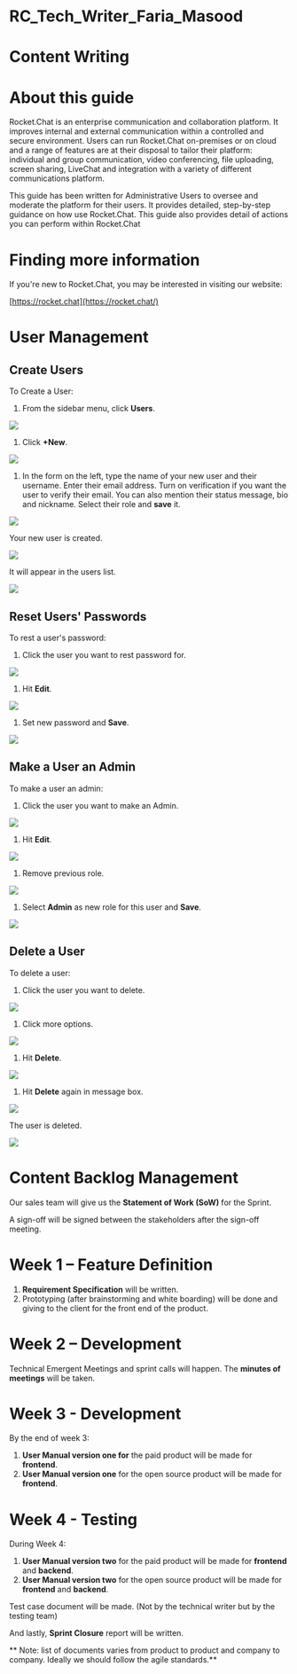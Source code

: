 # RC_Tech_Writer_Faria_Masood
#
# Content Writing
# About this guide

Rocket.Chat is an enterprise communication and collaboration platform. It improves internal and external communication within a controlled and secure environment. Users can run Rocket.Chat on-premises or on cloud and a range of features are at their disposal to tailor their platform: individual and group communication, video conferencing, file uploading, screen sharing, LiveChat and integration with a variety of different communications platform.

This guide has been written for Administrative Users to oversee and moderate the platform for their users. It provides detailed, step-by-step guidance on how use Rocket.Chat. This guide also provides detail of actions you can perform within Rocket.Chat

# Finding more information

If you&#39;re new to Rocket.Chat, you may be interested in visiting our website:

[https://rocket.chat](https://rocket.chat/)

# User Management

##

## Create Users

To Create a User:

1. From the sidebar menu, click **Users**.

![](RackMultipart20200811-4-u7085q_html_61842374a850207.png)

1. Click **+New**.

![](RackMultipart20200811-4-u7085q_html_dfb34685c93b92.png)

1. In the form on the left, type the name of your new user and their username. Enter their email address. Turn on verification if you want the user to verify their email. You can also mention their status message, bio and nickname. Select their role and **save** it.

![](RackMultipart20200811-4-u7085q_html_aefc7b176b18c924.png)

Your new user is created.

![](RackMultipart20200811-4-u7085q_html_4fedf9e84b554307.png)

It will appear in the users list.

![](RackMultipart20200811-4-u7085q_html_8d30ba71c897285e.png)

## Reset Users&#39; Passwords

To rest a user&#39;s password:

1. Click the user you want to rest password for.

![](RackMultipart20200811-4-u7085q_html_893c1b634e28a8d2.png)

1. Hit **Edit**.

![](RackMultipart20200811-4-u7085q_html_34c95784328aefd4.png)

1. Set new password and **Save**.

![](RackMultipart20200811-4-u7085q_html_867cbbe79a24a797.png)

## Make a User an Admin

To make a user an admin:

1. Click the user you want to make an Admin.

![](RackMultipart20200811-4-u7085q_html_893c1b634e28a8d2.png)

1. Hit **Edit**.

![](RackMultipart20200811-4-u7085q_html_34c95784328aefd4.png)

1. Remove previous role.

![](RackMultipart20200811-4-u7085q_html_6294dfe04e2988f5.png)

1. Select **Admin** as new role for this user and **Save**.

![](RackMultipart20200811-4-u7085q_html_b0152ee775367752.png)

## Delete a User

To delete a user:

1. Click the user you want to delete.

![](RackMultipart20200811-4-u7085q_html_893c1b634e28a8d2.png)

1. Click more options.

![](RackMultipart20200811-4-u7085q_html_e08cca723d627856.png)

1. Hit **Delete**.

![](RackMultipart20200811-4-u7085q_html_46a6a7f7b2b7dc42.png)

1. Hit **Delete** again in message box.

![](RackMultipart20200811-4-u7085q_html_56f6656a63ddb4cc.png)

The user is deleted.

![](RackMultipart20200811-4-u7085q_html_3f06c4336b21597.png)
#
# Content Backlog Management

Our sales team will give us the **Statement of Work (SoW)** for the Sprint.

A sign-off will be signed between the stakeholders after the sign-off meeting.

# Week 1 – Feature Definition

1. **Requirement Specification** will be written.
2. Prototyping (after brainstorming and white boarding) will be done and giving to the client for the front end of the product.

# Week 2 – Development

Technical Emergent Meetings and sprint calls will happen. The **minutes of meetings** will be taken.

# Week 3 - Development

By the end of week 3:

1. **User Manual version one for** the paid product will be made for **frontend**.
2. **User Manual version one** for the open source product will be made for **frontend**.

# Week 4 - Testing

During Week 4:

1. **User Manual version two** for the paid product will be made for **frontend** and **backend**.
2. **User Manual version two** for the open source product will be made for **frontend** and **backend**.

Test case document will be made. (Not by the technical writer but by the testing team)

And lastly, **Sprint Closure** report will be written.

\*\* Note: list of documents varies from product to product and company to company. Ideally we should follow the agile standards.\*\*
